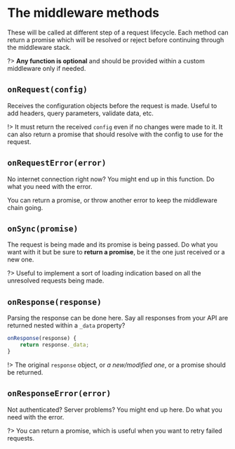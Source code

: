 # The middleware methods

These will be called at different step of a request lifecycle. Each method can return a promise which will be resolved or reject before continuing through the middleware stack.

?> **Any function is optional** and should be provided within a custom middleware only if needed.

## `onRequest(config)`

Receives the configuration objects before the request is made. Useful to add headers, query parameters, validate data, etc.

!> It must return the received `config` even if no changes were made to it. It can also return a promise that should resolve with the config to use for the request.

## `onRequestError(error)`

No internet connection right now? You might end up in this function. Do what you need with the error.

You can return a promise, or throw another error to keep the middleware chain going.

## `onSync(promise)`

The request is being made and its promise is being passed. Do what you want with it but be sure to **return a promise**, be it the one just received or a new one.

?> Useful to implement a sort of loading indication based on all the unresolved requests being made.

## `onResponse(response)`

Parsing the response can be done here. Say all responses from your API are returned nested within a `_data` property?

```javascript
onResponse(response) {
    return response._data;
}
```

!> The original `response` object, or _a new/modified one_, or a promise should be returned.

## `onResponseError(error)`

Not authenticated? Server problems? You might end up here. Do what you need with the error.

?> You can return a promise, which is useful when you want to retry failed requests.
